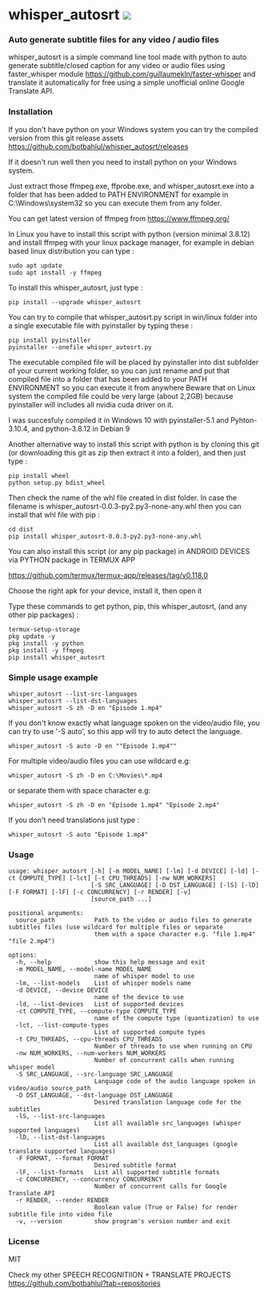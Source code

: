 # whisper_autosrt <a href="https://pypi.python.org/pypi/whisper_autosrt"><img src="https://img.shields.io/pypi/v/whisper_autosrt.svg"></img></a>
  
### Auto generate subtitle files for any video / audio files
whisper_autosrt is a simple command line tool made with python to auto generate subtitle/closed caption for any video or audio files using faster_whisper module https://github.com/guillaumekln/faster-whisper and translate it automatically for free using a simple unofficial online Google Translate API.

### Installation
If you don't have python on your Windows system you can try the compiled version from this git release assets
https://github.com/botbahlul/whisper_autosrt/releases

If it doesn't run well then you need to install python on your Windows system.

Just extract those ffmpeg.exe, ffprobe.exe, and whisper_autosrt.exe into a folder that has been added to PATH ENVIRONMENT for example in C:\Windows\system32 so you can execute them from any folder.

You can get latest version of ffmpeg from https://www.ffmpeg.org/

In Linux you have to install this script with python (version minimal 3.8.12) and install ffmpeg with your linux package manager, for example in debian based linux distribution you can type :

```
sudo apt update
sudo apt install -y ffmpeg
```

To install this whisper_autosrt, just type :
```
pip install --upgrade whisper_autosrt
```

You can try to compile that whisper_autosrt.py script in win/linux folder into a single executable file with pyinstaller by typing these :
```
pip install pyinstaller
pyinstaller --onefile whisper_autosrt.py
```

The executable compiled file will be placed by pyinstaller into dist subfolder of your current working folder, so you can just rename and put that compiled file into a folder that has been added to your PATH ENVIRONMENT so you can execute it from anywhere
Beware that on Linux system the compiled file could be very large (about 2,2GB) because pyinstaller will includes all nvidia cuda driver on it.

I was succesfuly compiled it in Windows 10 with pyinstaller-5.1 and Pyhton-3.10.4, and python-3.8.12 in Debian 9

Another alternative way to install this script with python is by cloning this git (or downloading this git as zip then extract it into a folder), and then just type :

```
pip install wheel
python setup.py bdist_wheel
```

Then check the name of the whl file created in dist folder. In case the filename is whisper_autosrt-0.0.3-py2.py3-none-any.whl then you can install that whl file with pip :
```
cd dist
pip install whisper_autosrt-0.0.3-py2.py3-none-any.whl
```

You can also install this script (or any pip package) in ANDROID DEVICES via PYTHON package in TERMUX APP

https://github.com/termux/termux-app/releases/tag/v0.118.0

Choose the right apk for your device, install it, then open it

Type these commands to get python, pip, this whisper_autosrt, (and any other pip packages) :

```
termux-setup-storage
pkg update -y
pkg install -y python
pkg install -y ffmpeg
pip install whisper_autosrt
```

### Simple usage example 

```
whisper_autosrt --list-src-languages
whisper_autosrt --list-dst-languages
whisper_autosrt -S zh -D en "Episode 1.mp4"
```

If you don't know exactly what language spoken on the video/audio file, you can try to use \'-S auto\', so this app will try to auto detect the language.
```
whisper_autosrt -S auto -D en ""Episode 1.mp4""
```

For multiple video/audio files you can use wildcard e.g:
```
whisper_autosrt -S zh -D en C:\Movies\*.mp4
```

or separate them with space character e.g:
```
whisper_autosrt -S zh -D en "Episode 1.mp4" "Episode 2.mp4"
```

If you don't need translations just type :
```
whisper_autosrt -S auto "Episode 1.mp4"
```

### Usage

```
usage: whisper_autosrt [-h] [-m MODEL_NAME] [-lm] [-d DEVICE] [-ld] [-ct COMPUTE_TYPE] [-lct] [-t CPU_THREADS] [-nw NUM_WORKERS]
                       [-S SRC_LANGUAGE] [-D DST_LANGUAGE] [-lS] [-lD] [-F FORMAT] [-lF] [-c CONCURRENCY] [-r RENDER] [-v]
                       [source_path ...]

positional arguments:
  source_path           Path to the video or audio files to generate subtitles files (use wildcard for multiple files or separate
                        them with a space character e.g. "file 1.mp4" "file 2.mp4")

options:
  -h, --help            show this help message and exit
  -m MODEL_NAME, --model-name MODEL_NAME
                        name of whisper model to use
  -lm, --list-models    List of whisper models name
  -d DEVICE, --device DEVICE
                        name of the device to use
  -ld, --list-devices   List of supported devices
  -ct COMPUTE_TYPE, --compute-type COMPUTE_TYPE
                        name of the compute type (quantization) to use
  -lct, --list-compute-types
                        List of supported compute types
  -t CPU_THREADS, --cpu-threads CPU_THREADS
                        Number of threads to use when running on CPU
  -nw NUM_WORKERS, --num-workers NUM_WORKERS
                        Number of concurrent calls when running whisper model
  -S SRC_LANGUAGE, --src-language SRC_LANGUAGE
                        Language code of the audio language spoken in video/audio source_path
  -D DST_LANGUAGE, --dst-language DST_LANGUAGE
                        Desired translation language code for the subtitles
  -lS, --list-src-languages
                        List all available src_languages (whisper supported languages)
  -lD, --list-dst-languages
                        List all available dst_languages (google translate supported languages)
  -F FORMAT, --format FORMAT
                        Desired subtitle format
  -lF, --list-formats   List all supported subtitle formats
  -c CONCURRENCY, --concurrency CONCURRENCY
                        Number of concurrent calls for Google Translate API
  -r RENDER, --render RENDER
                        Boolean value (True or False) for render subtitle file into video file
  -v, --version         show program's version number and exit
```

### License

MIT

Check my other SPEECH RECOGNITIION + TRANSLATE PROJECTS https://github.com/botbahlul?tab=repositories
